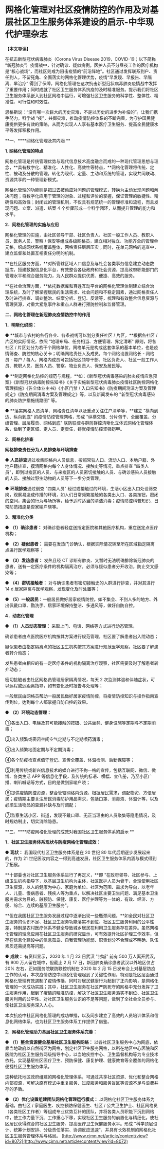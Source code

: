 # 网格化管理对社区疫情防控的作用及对基层社区卫生服务体系建设的启示-中华现代护理杂志
**【本文导读】** 

在抗击新型冠状病毒肺炎（Corona Virus Disease 2019，COVID-19；以下简称 “新冠肺炎”）疫情战中，针对确诊、疑似病例，医护人员不分昼夜工作的医疗机构是“核心战场”，而社区则成为阻击疫情的“前沿阵地”。社区通过发挥联系到户、责任到人，不留死角、全面落实的网格化管理优势，疫情“早发现、早报告、早隔离、早治疗” 得到了保障，网格化管理在这次抗击新型冠状病毒肺炎疫情战中发挥了重要作用；同时成就了社区卫生服务体系抗疫的及时精准服务。提示我们将社区卫生服务体系嵌入到社区网格中运行，可增强社区卫生服务的科学性、整体性、精准性、可行性和时效性。

恩格斯说：“没有哪一次巨大的历史灾难，不是以历史的进步为补偿的”。让我们携手努力，科学战 “疫”，共御灾难，推动疫情防控体系的不断完善，为守护国民健康提供更多有效的策略，从而为实现人人享有基本医疗卫生服务、提高全民健康水平等发挥积极作用。

**一、\*\***网格化管理及其内涵 \*\*

**1. 网格化管理的特点**

网格化管理是传统管理优势与现代信息技术高度融合而成的一种现代管理思想与理念，**具有数字化、精准化、人性化、高效性等特点，**网格化管理将传统、定性、被动及分散的管理，转化为现代、定量、主动和系统的管理，实现共同联动、资源共享的一种管理新模式。

网格化管理的功能则是把过去被动应对问题的管理模式，转换为主动发现问题和解决问题；将数字化应用于管理的对象、过程和评价的掌握，保证管理的敏捷性、精确性和高效性；封闭式的管理机制，不仅具有规范统一的管理标准和流程，而且发现问题、立案、派遣、结案 4 个步骤形成一个科学闭环，从而提升管理的能力和水平。

**2．网格化管理的实施与应用**

网格化管理的实施，由社区领导干部、社区负责人、社区一般工作人员、教职人员、医务人员、警察 / 保安等组成各级网格员，建立相对独立、功能齐全的管理单元格，织成网状系统覆盖整体，网格责任层层压实；同时，在单元网格的巡查中，建立监督和处置互相责任分明的机制。

**在社区服务方面，**对所管辖区域人口信息及与社会各类事务信息建立动态数据库，搭建数据信息化平台，有效整合各级政府和社会资源，提高政府职能部门的管理水平和综合服务能力，为人民群众提供优质、便捷、高效的服务。

**在社会治理方面，**依托数据库和百姓互动平台的网格化管理体制建立综合治理系统，及时了解掌握居民的生活需求、社会问题和不稳定因素，通过网格责任人及时进行排查、调处整治、结案分析、登记、反馈等，梳理和有效整合信息资源与管理资源，对重大紧急事件和重点人群进行预防控制和监督管理。

**二、网格化管理在新冠肺炎疫情防控中的作用**

**1．明晰化织网：** 

● **城市与农村的各行各业、各条战线可以划分责任社区 / 片区，**根据各社区 / 片区的实际情况，依照 "地理布局、任务相当、方便管理、界定清晰" 原则，将各社区 / 片区划分为若干个网格单位，网格单元是构成这套体系的基本单位，也是疫情筛查、防控的核心关卡；明确网格责任人及成员，每个网格设置网格长 - 网格员 - 每户 / 每人，网格内成员可包括社区领导干部、社区负责人、社区一般工作人员、教职人员、医务人员、警察、物业负责人、保安及居民等。

● **制定网格化防控的规范与规程，**如：《新型冠状病毒感染的肺炎疫情应急预案》《新型冠状病毒防控告知书》《关于实施新型冠状病毒肺炎疫情社区防控网格化管理措施》《告全体业主书》《小区门禁 / 入口告知书》《防疫期间测温方案及管理规定》《防疫期间消毒方案及管理规定》等，以及新闻发布的 "新型冠状病毒感染的肺炎防护措施线路图" 等。

● **落实网格人员清单、网格责任清单以及重点关注住户清单等，**建立 "横向到边、纵向到底" 的疫情防控管理网格，形成 "纵横交错、分片包干、全面覆盖、分级管理、层层履责、网格到底" 联防联控与群防群控清晰化立体式网格化管理体系，做到了定区域、定人员、定责任，铸就疫情防控坚强铠甲。

**2．网格化排查**

**网格排查责任分为人员排查与环境排查**

● **人员排查**通过收集网格内人员信息，按照常驻人口、流动人口、本地户籍、外地户籍排查，摸清网格内每个人身体情况、接触史等情况，重点排查 "四类人员"，即到过疫区的人员、与来疫区的人员密切接触的人员、与确诊感染人员接触的人员、接触过野生动物的人员等下一步分类管理。

● **环境排查**通过倒查 "四类人员" 经过或接触过的环境，生活小区出入口处设筛查岗，观察易造成传播的环境，如人们日常频繁接触的各类出入口、各类按钮，密闭的空间，集会的行为与场所等，给予适时适当的清洁消毒；疫情防控科普知识、日常防范措施是否家喻户晓等。

**3．精准化分类**

● **（1）确诊患者：** 对确诊患者轻症送指定医院和其他医疗机构，重症送定点医疗机构；

● **（2）疑似患者：** 需要在发热门诊确认，根据实际情况转至所在区域指定隔离点进行医学观察等；

● **（3）发热患者：** 发热且经 CT 诊断有肺炎、又暂时无法明确排除新冠肺炎的患者，送有一定医疗条件的机构隔离治疗，必须与疑似患者分开收治，防止交叉感染等；

● **（4）密切接触者：** 对与确诊患者有密切接触史的人群进行排查，并对其进行 14 d 居家隔离与医学观察，发现变化及时处置等；

● **（5）一般居民**：一般居民做好居家疫情防控，如不集会、不到人多的地方、外出佩戴口罩、勤洗手、居家环境保持整洁、多通风等，做好自防自控。

**4．动态化管理**

● **（1）人员动态管理：** 采取上门、电话、网络等方式进行动态管理。

确诊患者由点医院医疗机构按其方案进行规范管理，社区要了解患者出入院动态；

疑似患者由指定隔离点的社区卫生机构按其方案进行规范医学观察，社区要了解患者转介动态；

发热患者由相应的有一定医疗条件的机构隔离治疗观察，社区需要及时了解患者转介动态；

密切接触者由社区网格员管理居家隔离情况，每天 2 次监测体温和伴随症状，可以远程或远距离指导，如有变化及时报告与处理等；

一般居民由网格员帮助一般居民做好居家疫情防控，将疫情防控知识与操作指南宣传到位，达到每个人都掌握自防自控的效果。

● **（2）环境动态管理：** 

①各出入口、电梯及其可能接触的按钮、公共坐凳、健身设施等定期与不定期消毒；

②出入频繁或密闭空间空气定期与不定期喷药消毒；

③出入频繁地面定期与不定期消毒；

④各个防疫检查点值守登记、宣传全覆盖、体温检测、后勤保障等；

⑤利用传统或新兴信息技术的媒介进行不拘一格的宣传，包括互联网、微信、微博、各类生活 APP 等信息化手段，及传统的标语、横幅、宣传册，乃至小区广播、喇叭喊话等方式，目的是做到家喻户晓；

⑥提供疫情防控资源，整合管辖网格内资源，根据居民需求，调配物资，方便居民；疫情期主要关注居民消毒防护用品需求，包括口罩、消毒液、体温计等，以及必须生活物品的查漏补缺与及时调配；

⑦监察生活小区、街道，发现不戴口罩、无正当理由的人员聚集等隐患情况，及时规劝制止，切实消除隐患。

**三、\*\***防疫网格化管理的成效对我国社区卫生服务体系的启示 \*\*

**1．社区卫生服务体系现状与防疫网格化管理成效：** 

● **现状：** 我国现代社区卫生服务体系是在 20 世纪 80 年代后期逐步发展起来的，作为 21 世纪医改内容之一得到高速发展，社区卫生服务体系内涵与模式得到了拓展。

**十部委也对社区卫生服务体系进行了再定义，**即 "在政府领导、社区参与、上级卫生机构指导下，以基层卫生机构为主体，社区医护人员为骨干，合理使用社区卫生资源，以人的健康为中心、家庭为单位、社区为范围、需求为导向，以老年人、儿童、慢病患者、残疾人等为重点，以解决社区主要卫生问题、满足基本卫生服务需求为目的，融预防、保健、康复、医疗护理等为一体的，有效、经济、方便、综合、连续的基层卫生服务"。

**但在我国社区卫生服务发展过程中逐渐出现一些瓶颈问题，**如全民对社区卫生服务的认识不足、社区卫生服务功能落实不到位、社区卫生服务利用的公平性差，特别是农村医疗体系不健全导致城乡居民在利用卫生服务存在差异。虽然网格化管理的理念应用在社区卫生服务的研究显示，可有效提升社区护理工作效率，但存在信息化建设中的信息孤岛、自我管理功能弱、职责划分不合理或不明确、队伍素质还需提高等问题。

● **成效：** 有资料显示，2020 年 1 月 23 日武汉 "封城" 前有 500 万人离开武汉，有 900 万人留在城中，但截止 2 月 17 日，新冠肺炎确诊患者武汉以外地区仅占 20% 左右，正如国务院联防联控机制在 2020 年 2 月 15 日发布会上对基层防疫工作的认可，本次疫情防控中网格化管理起到了关键性作用，特别是社区层面通过网格化管理有效遏制了疫情传播，同时对居民健康行为起到了正向影响，是网格化管理的一次成功实践；其中，社区卫生服务在社区严防死守的网格中充分发挥了卫生服务作用，起到了疫情的精准防控，解决了社区卫生服务落实不到位、社区卫生服务利用的公平性、对社区卫生服务认识的不足等问题，做到了全社会全员参与、使社区卫生服务深入人心。

本次抗疫中社区网格化管理的成功举措，以及同步建立了高效的人员培训体系和信息化网络体系，也为社区卫生服务体系工作提供了借鉴。

**2．网格化管理助力基层社区卫生服务体系完善：** 

● **（1）整合资源健全基层社区卫生服务网络：** 以各社区卫生服务中心为网底，依靠当地政府以自然街区为网格，划定社区卫生服务网格，以所在地区中心医院和区医院为社区卫生服务两级指导中心，以当地疾控中心、卫生监督机构等为专业技术依托，实现基层社区医疗卫生、预防保健、康复护理、健康教育等全覆盖的网格化便捷社区卫生服务体系。

这种依托地区政府组建的网格化管理体系，可通过共享社区资源、优化和整合网格内部资源，可解决原有模式中重复服务、过度服务和服务盲区等资源不足与浪费并存的矛盾。

● **（2）优化设置组建团队网格化管理运行模式：** 以网格化社区卫生服务体系为基础，由社区 / 家庭医生、疾控预防保健医生、社区 / 公共卫生护士、社区网格员（各类社区工作者）等组成专业优势互补的团队，并将各类人员职能下沉到网格中，使工作力量下沉、工作重心下移，实现社区卫生服务的前置化与精细化，使社区居民获得综合的社区卫生服务、提高医疗卫生保健服务水平。形成 "科学顶层设计、统筹计划安排、分级责任落实、协调反应迅速"，并具有长效机制的网格化社区卫生服务管理体系与格局。 
 [http://www.cjmn.net/article/content/view?id=8072](http://www.cjmn.net/article/content/view?id=8072)
